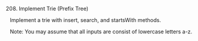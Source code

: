 208. Implement Trie (Prefix Tree)

Implement a trie with insert, search, and startsWith methods.

Note:
You may assume that all inputs are consist of lowercase letters a-z.